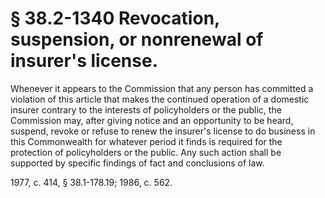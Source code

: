 # § 38.2-1340 Revocation, suspension, or nonrenewal of insurer's license.

<p>Whenever it appears to the Commission that any person has committed a violation of this article that makes the continued operation of a domestic insurer contrary to the interests of policyholders or the public, the Commission may, after giving notice and an opportunity to be heard, suspend, revoke or refuse to renew the insurer's license to do business in this Commonwealth for whatever period it finds is required for the protection of policyholders or the public. Any such action shall be supported by specific findings of fact and conclusions of law.</p><p>1977, c. 414, § 38.1-178.19; 1986, c. 562.</p>